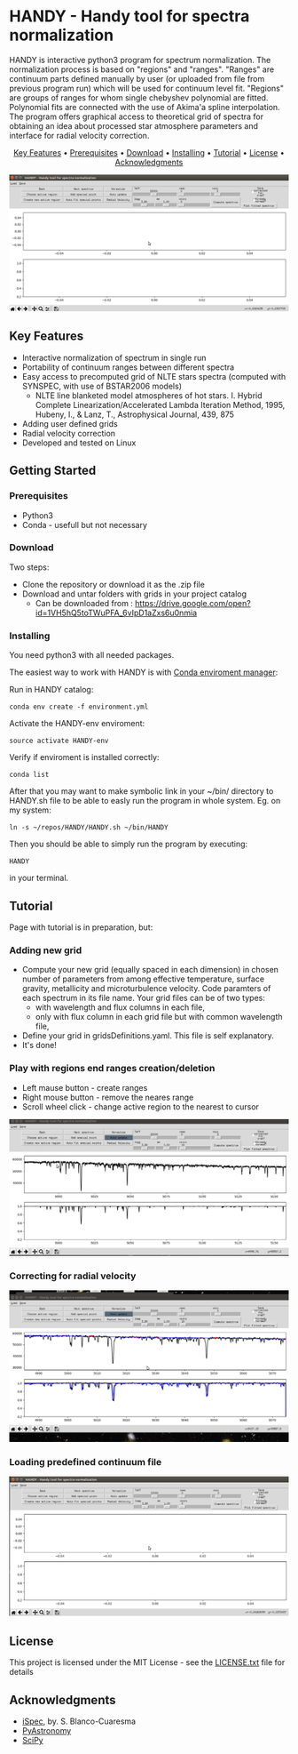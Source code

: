 # HANDY - Handy tool for spectra normalization

HANDY is interactive python3 program for spectrum normalization. The normalization process is based on "regions" and "ranges". "Ranges" are continuum parts defined manually by user (or uploaded from file from previous program run) which will be used for continuum level fit. "Regions" are groups of ranges for whom single chebyshev polynomial are fitted. Polynomial fits are connected with the use of Akima'a spline interpolation. The program offers graphical access to theoretical grid of spectra for obtaining an idea about processed star atmosphere parameters and interface for radial velocity correction. 

<p align="center">
  <a href="#key-features">Key Features</a> •
  <a href="#prerequisites">Prerequisites</a> •
  <a href="#download">Download</a> •
  <a href="#installing">Installing</a> •
  <a href="#tutorial">Tutorial</a> •
  <a href="#license">License</a> •
  <a href="#acknowledgments">Acknowledgments</a>
</p>

![Basic usage of HANDY](docsFiles/usageMovie1.gif)

## Key Features

* Interactive normalization of spectrum in single run
* Portability of continuum ranges between different spectra
* Easy access to precomputed grid of NLTE stars spectra (computed with SYNSPEC, with use of BSTAR2006 models)
  - NLTE line blanketed model atmospheres of hot stars. I. Hybrid Complete Linearization/Accelerated Lambda Iteration Method, 1995, Hubeny, I., & Lanz, T., Astrophysical Journal, 439, 875
* Adding user defined grids
* Radial velocity correction 
* Developed and tested on Linux

## Getting Started

### Prerequisites

* Python3
* Conda - usefull but not necessary

### Download

Two steps:
* Clone the repository or download it as the .zip file
* Download and untar folders with grids in your project catalog
  - Can be downloaded from : https://drive.google.com/open?id=1VH5hQ5toTWuPFA_6vIpD1aZxs6u0nmia
  
### Installing

You need python3 with all needed packages.

The easiest way to work with HANDY is with [Conda enviroment manager](https://conda.io/docs/user-guide/tasks/manage-environments.html#creating-an-environment-from-an-environment-yml-file):

Run in HANDY catalog:
```
conda env create -f environment.yml
```
Activate the HANDY-env enviroment:
```
source activate HANDY-env
```
Verify if enviroment is installed correctly:
```
conda list
```
After that you may want to make symbolic link in your ~/bin/ directory to HANDY.sh file to be able to easly run the program in whole system. Eg. on my system:
```
ln -s ~/repos/HANDY/HANDY.sh ~/bin/HANDY
```
Then you should be able to simply run the program by executing:
```
HANDY
```
in your terminal.

## Tutorial

Page with tutorial is in preparation, but:

### Adding new grid
* Compute your new grid (equally spaced in each dimension) in chosen number of parameters from among effective temperature, surface gravity, metallicity and microturbulence velocity. Code paramters of each spectrum in its file name. Your grid files can be of two types:
  - with wavelength and flux columns in each file,
  - only with flux column in each grid file but with common wavelength file,
* Define your grid in gridsDefinitions.yaml. This file is self explanatory.
* It's done!

### Play with regions end ranges creation/deletion

* Left mause button - create ranges
* Right mouse button - remove the neares range
* Scroll wheel click - change active region to the nearest to cursor 

![Basic usage of HANDY](docsFiles/egPlayingWithRegionsAndRanges.gif)

### Correcting for radial velocity

![Basic usage of HANDY](docsFiles/egVRadCorrection.gif)

### Loading predefined continuum file

![Basic usage of HANDY](docsFiles/egLoadPredefinedContinuum.gif)

## License

This project is licensed under the MIT License - see the [LICENSE.txt](LICENSE.txt) file for details

## Acknowledgments

* [iSpec](http://adsabs.harvard.edu/abs/2014A%26A...569A.111B), by. S. Blanco-Cuaresma
* [PyAstronomy](https://github.com/sczesla/PyAstronomy)
* [SciPy](https://www.scipy.org/)
<!---
-->

